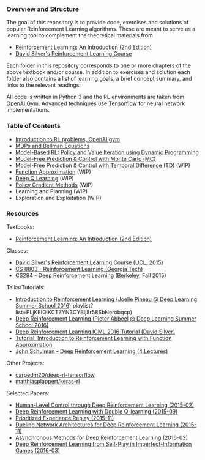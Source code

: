### Overview and Structure

The goal of this repository is to provide code, exercises and solutions of popular Reinforcement Learning algorithms. These are meant to serve as a learning tool to complement the theoretical materials from

- [Reinforcement Learning: An Introduction (2nd Edition)](https://www.dropbox.com/s/d6fyn4a5ag3atzk/bookdraft2016aug.pdf?dl=0)
- [David Silver's Reinforcement Learning Course](http://www0.cs.ucl.ac.uk/staff/d.silver/web/Teaching.html)

Each folder in this repository corresponds to one or more chapters of the above textbook and/or course. In addition to exercises and solution each folder also contains a list of learning goals, a brief concept summary, and links to the relevant readings.

All code is written in Python 3 and the RL environments are taken from [OpenAI Gym](https://gym.openai.com/). Advanced techniques use [Tensorflow](tensorflow.org/) for neural network implementations.


### Table of Contents

- [Introduction to RL problems, OpenAI gym](Introduction/)
- [MDPs and Bellman Equations](MDP/)
- [Model-Based RL: Policy and Value Iteration using Dynamic Programming](DP/)
- [Model-Free Prediction & Control with Monte Carlo (MC)](MC/)
- [Model-Free Prediction & Control with Temporal Difference (TD)](TD/) (WIP)
- [Function Approximation](FA/) (WIP)
- [Deep Q Learning](DeepQ/) (WIP)
- [Policy Gradient Methods](PolicyGradient/) (WIP)
- Learning and Planning (WIP)
- Exploration and Exploitation (WIP)


### Resources

Textbooks:

- [Reinforcement Learning: An Introduction (2nd Edition)](https://www.dropbox.com/s/d6fyn4a5ag3atzk/bookdraft2016aug.pdf)

Classes:

- [David Silver's Reinforcement Learning Course (UCL, 2015)](http://www0.cs.ucl.ac.uk/staff/d.silver/web/Teaching.html)
- [CS 8803 - Reinforcement Learning (Georgia Tech)](https://www.udacity.com/course/reinforcement-learning--ud600)
- [CS294 - Deep Reinforcement Learning (Berkeley, Fall 2015)](http://rll.berkeley.edu/deeprlcourse/)

Talks/Tutorials:

- [Introduction to Reinforcement Learning (Joelle Pineau @ Deep Learning Summer School 2016)](http://videolectures.net/deeplearning2016_pineau_reinforcement_learning/)
playlist?list=PLjKEIQlKCTZYN3CYBlj8r58SbNorobqcp)
- [Deep Reinforcement Learning (Pieter Abbeel @ Deep Learning Summer School 2016)](http://videolectures.net/deeplearning2016_abbeel_deep_reinforcement/)
- [Deep Reinforcement Learning ICML 2016 Tutorial (David Silver)](http://techtalks.tv/talks/deep-reinforcement-learning/62360/)
- [Tutorial: Introduction to Reinforcement Learning with Function Approximation](https://www.youtube.com/watch?v=ggqnxyjaKe4)
- [John Schulman - Deep Reinforcement Learning (4 Lectures)](https://www.youtube.com/playlist?list=PLjKEIQlKCTZYN3CYBlj8r58SbNorobqcp)

Other Projects:

- [carpedm20/deep-rl-tensorflow](https://github.com/carpedm20/deep-rl-tensorflow)
- [matthiasplappert/keras-rl](https://github.com/matthiasplappert/keras-rl)

Selected Papers:

- [Human-Level Control through Deep Reinforcement Learning (2015-02)](http://www.readcube.com/articles/10.1038/nature14236)
- [Deep Reinforcement Learning with Double Q-learning (2015-09)](http://arxiv.org/abs/1509.06461)
- [Prioritized Experience Replay (2015-11)](http://arxiv.org/abs/1511.05952)
- [Dueling Network Architectures for Deep Reinforcement Learning (2015-11)](http://arxiv.org/abs/1511.06581)
- [Asynchronous Methods for Deep Reinforcement Learning (2016-02)](http://arxiv.org/abs/1602.01783)
- [Deep Reinforcement Learning from Self-Play in Imperfect-Information Games (2016-03)](http://arxiv.org/abs/1603.01121)